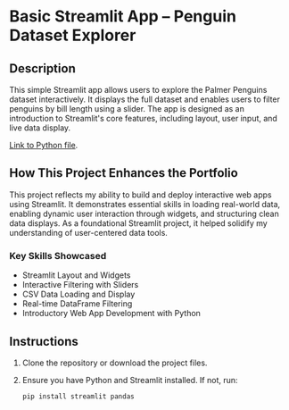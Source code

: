 # Basic Streamlit App – Penguin Dataset Explorer

## Description

This simple Streamlit app allows users to explore the Palmer Penguins dataset interactively. It displays the full dataset and enables users to filter penguins by bill length using a slider. The app is designed as an introduction to Streamlit's core features, including layout, user input, and live data display.

   [Link to Python file](https://github.com/paulinaturner/TURNER-Python-Portfolio/blob/main/basic-streamlit-app/main.py).

## How This Project Enhances the Portfolio

This project reflects my ability to build and deploy interactive web apps using Streamlit. It demonstrates essential skills in loading real-world data, enabling dynamic user interaction through widgets, and structuring clean data displays. As a foundational Streamlit project, it helped solidify my understanding of user-centered data tools.

### Key Skills Showcased

- Streamlit Layout and Widgets  
- Interactive Filtering with Sliders  
- CSV Data Loading and Display  
- Real-time DataFrame Filtering  
- Introductory Web App Development with Python  

## Instructions

1. Clone the repository or download the project files.

2. Ensure you have Python and Streamlit installed. If not, run:
   ```bash
   pip install streamlit pandas
